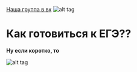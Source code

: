 [Наша группа в вк](https://vk.com/clubmaslov)
![alt tag](https://i.ibb.co/vsGPJg0/BV.jpg "Описание будет тут")​




# Как готовиться к ЕГЭ??
**Ну если коротко, то**

![alt tag](https://i.ibb.co/vsGPJg0/BV.jpg "Описание будет тут")​
